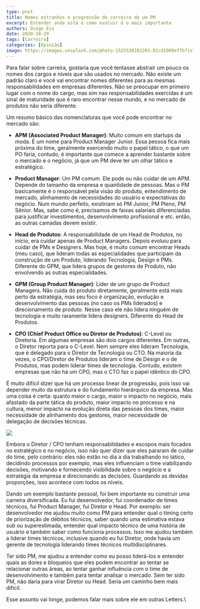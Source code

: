 ```yaml
---
type: post
title: Nomes estranhos e progressão de carreira de um PM
excerpt: Entender onde está e como evoluir é o mais importante
authors: Diego Eis
date: 2020-10-29
tags: [Carreira]
categories: [Opinião]
image: https://images.unsplash.com/photo-1525538182201-02cd1909effb?ixlib=rb-1.2.1&ixid=eyJhcHBfaWQiOjEyMDd9&auto=format&fit=crop&w=1334&q=80
---
```


Para falar sobre carreira, gostaria que você tentasse abstrair um pouco
os nomes dos cargos e níveis que são usados no mercado. Não existe um
padrão claro e você vai encontrar nomes diferentes para as mesmas
responsabilidades em empresas diferentes. Não se preocupar em primeiro
lugar com o nome do cargo, mas sim nas responsabilidades exercidas é um
sinal de maturidade que é raro encontrar nesse mundo, e no mercado de
produtos não seria diferente.

Um resumo básico das nomenclaturas que você pode encontrar no mercado
são:

-   **APM (Associated Product Manager)**: Muito comum em startups da
    moda. É um nome para Product Manager Junior. Essa pessoa fica mais
    próxima do time, geralmente exercendo muito o papel tático, o que um
    PO faria, contudo, é importante que comece a aprender bastante sobre
    o mercado e o negócio, já que um PM deve ter um olhar tático e
    estratégico.

-   **Product Manager**: Um PM comum. Ele pode ou não cuidar de um APM.
    Depende do tamanho da empresa e quantidade de pessoas. Mas o PM
    basicamente é o responsável pela visão do produto, entendimento de
    mercado, alinhamento de necessidades do usuário e expectativas do
    negócio. Num mundo perfeito, existiriam só PM Junior, PM Pleno, PM
    Sênior. Mas, sabe como é, precisamos de faixas salariais
    diferenciadas para justificar investimentos, desenvolvimento
    profissional e etc. então, as outras camadas devem existir.

-   **Head de Produtos**: A responsabilidade de um Head de Produtos, no
    início, era cuidar apenas de Product Managers. Depois evoluiu para
    cuidar de PMs e Designers. Mas hoje, é muito comum encontrar Heads
    (meu caso), que lideram todas as especialidades que participam da
    construção de um Produto, liderando Tecnologia, Design e PMs.
    Diferente do GPM, que lidera grupos de gestores de Produto, não
    envolvendo as outras especialidades.

-   **GPM (Group Product Manager)**: Líder de um grupo de Product
    Managers. Não cuida do produto diretamente, geralmente está mais
    perto da estratégia, mas seu foco é organização, evolução e
    desenvolvimento das pessoas (no caso os PMs liderados) e
    direcionamento de produto. Nesse caso ele não lidera ninguém de
    tecnologia e muito raramente lidera designers. Diferente do Head de
    Produtos.

-   **CPO (Chief Product Office ou Diretor de Produtos)**: C-Level ou
    Diretoria. Em algumas empresas são dois cargos diferentes. Em
    outras, o Diretor reporta para o C-Level. Nem sempre eles lideram
    Tecnologia, que é delegado para o Diretor de Tecnologia ou CTO. Na
    maioria da vezes, o CPO/Diretor de Produtos lideram o time de Design
    e o de Produtos, mas podem liderar times de tecnologia. Contudo,
    existem empresas que não há um CPO, mas o CTO faz o papel idêntico
    do CPO.

É muito difícil dizer que há um processo linear de progressão, pois isso
vai depender muito da estrutura e do fundamento hierárquico da empresa.
Mas uma coisa é certa: quanto maior o cargo, maior o impacto no negócio,
mais afastado da parte tática do produto, maior impacto no processo e na
cultura, menor impacto na evolução direta das pessoas dos times, maior
necessidade de alinhamento dos gestores, maior necessidade de delegação
de decisões técnicas.

[![](https://bucketeer-e05bbc84-baa3-437e-9518-adb32be77984.s3.amazonaws.com/public/images/2633db2a-8699-49be-9b0b-91f6dd932ada_1310x1190.png)](https://cdn.substack.com/image/fetch/f_auto,q_auto:good,fl_progressive:steep/https%3A%2F%2Fbucketeer-e05bbc84-baa3-437e-9518-adb32be77984.s3.amazonaws.com%2Fpublic%2Fimages%2F2633db2a-8699-49be-9b0b-91f6dd932ada_1310x1190.png)

Embora o Diretor / CPO tenham responsabilidades e escopos mais focados
no estratégico e no negócio, isso não quer dizer que eles pararam de
cuidar do time, pelo contrário: eles não estão no dia a dia trabalhando
no tático, decidindo processos por exemplo, mas eles influenciam o time
viabilizando decisões, motivando e fornecendo visibilidade sobre o
negócio e a estratégia da empresa e direcionando as decisões. Guardando
as devidas proporções, isso acontece com todos os níveis.

Dando um exemplo bastante pessoal, foi bem importante eu construir uma
carreira diversificada. Eu fui desenvolvedor, fui coordenador de times
técnicos, fui Product Manager, fui Diretor e Head. Por exemplo: ser
desenvolvedor me ajudou muito como PM para entender qual o timing certo
de priorização de débitos técnicos, saber quando uma estimativa estava
sub ou superestimada, entender qual impacto técnico de uma história de
usuário e também saber como funciona processos. Isso me ajudou também a
liderar times técnicos, inclusive quando eu fui Diretor, onde havia um
gerente de tecnologia liderando times técnicos multidisciplinares.

Ter sido PM, me ajudou a entender como eu posso liderá-los e entender
quais as dores e bloqueios que eles podem encontrar ao tentar se
relacionar outras áreas, ao tentar ganhar influência com o time de
desenvolvimento e também para tentar analisar o mercado. Sem ter sido
PM, não daria para virar Diretor ou Head. Seria um caminho bem mais
difícil.

Esse assunto vai longe, podemos falar mais sobre ele em outras Letters.\